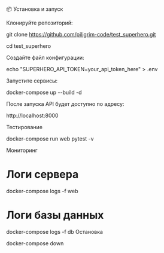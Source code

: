 📦 Установка и запуск

Клонируйте репозиторий:

git clone https://github.com/piligrim-code/test_superhero.git

cd test_superhero

Создайте файл конфигурации:

echo "SUPERHERO_API_TOKEN=your_api_token_here" > .env

Запустите сервисы:

docker-compose up --build -d

После запуска API будет доступно по адресу:

http://localhost:8000

 Тестирование

docker-compose run web pytest -v

 Мониторинг

# Логи сервера

docker-compose logs -f web

# Логи базы данных

docker-compose logs -f db
 Остановка
 
docker-compose down
